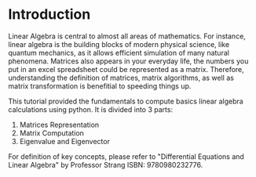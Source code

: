 
# Introduction
Linear Algebra is central to almost all areas of mathematics. For instance, linear algebra is the building blocks of modern physical science, like quantum mechanics, as it allows efficient simulation of many natural phenomena. Matrices also appears in your everyday life, the numbers you put in an excel spreadsheet could 
be represented as a matrix. Therefore, understanding the definition of matrices, matrix algorithms, as well as 
matrix transformation is benefitial to speeding things up. 

This tutorial provided the fundamentals to compute basics linear algebra calculations using python. 
It is divided into 3 parts:
1. Matrices Representation
2. Matrix Computation 
3. Eigenvalue and Eigenvector 

For definition of key concepts, please refer to "Differential Equations and Linear Algebra" by Professor Strang ISBN: 9780980232776.

